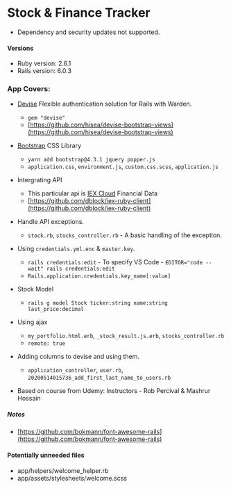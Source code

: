 # Stock & Finance Tracker
* Dependency and security updates not supported.

#### Versions

- Ruby version: 2.6.1
- Rails version: 6.0.3

### App Covers:

- [Devise](https://rubygems.org/gems/devise/versions/4.2.0) Flexible authentication solution for Rails with Warden.
  - `gem "devise"`
  - [https://github.com/hisea/devise-bootstrap-views](https://github.com/hisea/devise-bootstrap-views)

- [Bootstrap](https://getbootstrap.com/) CSS Library
  - `yarn add bootstrap@4.3.1 jquery popper.js`
  - `application.css`, `environment.js`, `custom.css.scss`, `application.js`

- Intergrating API
  - This particular api is [IEX Cloud](https://iexcloud.io/) Financial Data
  - [https://github.com/dblock/iex-ruby-client](https://github.com/dblock/iex-ruby-client)

- Handle API exceptions.
  - `stock.rb`, `stocks_controller.rb` - A basic handling of the exception.

- Using `credentials.yml.enc` & `master.key`.
  - `rails credentials:edit` - To specify VS Code - `EDITOR="code --wait" rails credentials:edit`
  - `Rails.application.credentials.key_name[:value]`

- Stock Model
  - `rails g model Stock ticker:string name:string last_price:decimal`

- Using ajax
  - `my_portfolio.html.erb`, `_stock_result.js.erb`, `stocks_controller.rb`
  - `remote: true`

- Adding columns to devise and using them.
  - `application_controller`, `user.rb`, `20200514015736_add_first_last_name_to_users.rb`

* Based on course from Udemy: Instructors - Rob Percival & Mashrur Hossain

##### Notes
  - [https://github.com/bokmann/font-awesome-rails](https://github.com/bokmann/font-awesome-rails)

#### Potentially unneeded files

- app/helpers/welcome_helper.rb
- app/assets/stylesheets/welcome.scss

